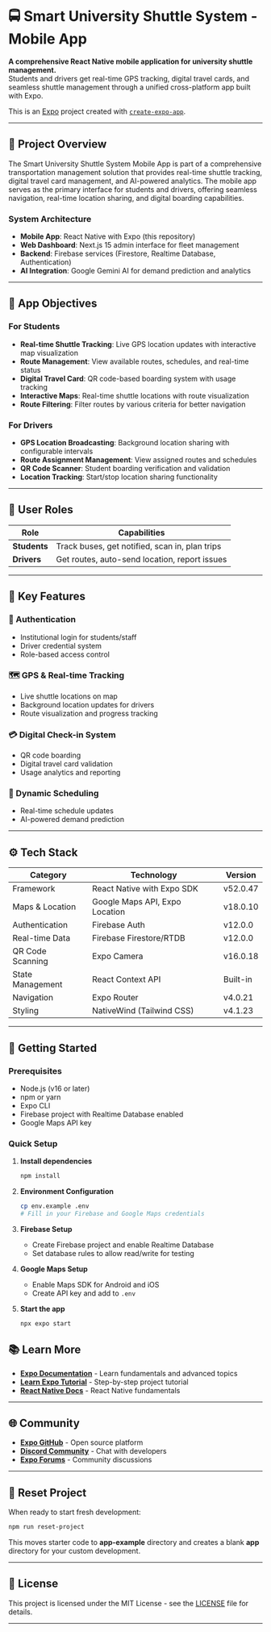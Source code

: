 # 🚍 Smart University Shuttle System - Mobile App

**A comprehensive React Native mobile application for university shuttle management.**  
Students and drivers get real-time GPS tracking, digital travel cards, and seamless shuttle management through a unified cross-platform app built with Expo.

This is an [Expo](https://expo.dev) project created with [`create-expo-app`](https://www.npmjs.com/package/create-expo-app).

---

## 🧭 Project Overview

The Smart University Shuttle System Mobile App is part of a comprehensive transportation management solution that provides real-time shuttle tracking, digital travel card management, and AI-powered analytics. The mobile app serves as the primary interface for students and drivers, offering seamless navigation, real-time location sharing, and digital boarding capabilities.

### System Architecture

- **Mobile App**: React Native with Expo (this repository)
- **Web Dashboard**: Next.js 15 admin interface for fleet management
- **Backend**: Firebase services (Firestore, Realtime Database, Authentication)
- **AI Integration**: Google Gemini AI for demand prediction and analytics

---

## 🎯 App Objectives

### For Students

- **Real-time Shuttle Tracking**: Live GPS location updates with interactive map visualization
- **Route Management**: View available routes, schedules, and real-time status
- **Digital Travel Card**: QR code-based boarding system with usage tracking
- **Interactive Maps**: Real-time shuttle locations with route visualization
- **Route Filtering**: Filter routes by various criteria for better navigation

### For Drivers

- **GPS Location Broadcasting**: Background location sharing with configurable intervals
- **Route Assignment Management**: View assigned routes and schedules
- **QR Code Scanner**: Student boarding verification and validation
- **Location Tracking**: Start/stop location sharing functionality

---

## 👥 User Roles

| Role         | Capabilities                                   |
| ------------ | ---------------------------------------------- |
| **Students** | Track buses, get notified, scan in, plan trips |
| **Drivers**  | Get routes, auto-send location, report issues  |

---

## 📲 Key Features

### 🔐 Authentication

- Institutional login for students/staff
- Driver credential system
- Role-based access control

### 🗺️ GPS & Real-time Tracking

- Live shuttle locations on map
- Background location updates for drivers
- Route visualization and progress tracking

### 💳 Digital Check-in System

- QR code boarding
- Digital travel card validation
- Usage analytics and reporting

### 📅 Dynamic Scheduling

- Real-time schedule updates
- AI-powered demand prediction

---

## ⚙️ Tech Stack

| Category         | Technology                     | Version  |
| ---------------- | ------------------------------ | -------- |
| Framework        | React Native with Expo SDK     | v52.0.47 |
| Maps & Location  | Google Maps API, Expo Location | v18.0.10 |
| Authentication   | Firebase Auth                  | v12.0.0  |
| Real-time Data   | Firebase Firestore/RTDB        | v12.0.0  |
| QR Code Scanning | Expo Camera                    | v16.0.18 |
| State Management | React Context API              | Built-in |
| Navigation       | Expo Router                    | v4.0.21  |
| Styling          | NativeWind (Tailwind CSS)      | v4.1.23  |

---

## 🚀 Getting Started

### Prerequisites

- Node.js (v16 or later)
- npm or yarn
- Expo CLI
- Firebase project with Realtime Database enabled
- Google Maps API key

### Quick Setup

1. **Install dependencies**

   ```bash
   npm install
   ```

2. **Environment Configuration**

   ```bash
   cp env.example .env
   # Fill in your Firebase and Google Maps credentials
   ```

3. **Firebase Setup**
   - Create Firebase project and enable Realtime Database
   - Set database rules to allow read/write for testing

4. **Google Maps Setup**
   - Enable Maps SDK for Android and iOS
   - Create API key and add to `.env`

5. **Start the app**

   ```bash
   npx expo start
   ```

## 📚 Learn More

- **[Expo Documentation](https://docs.expo.dev/)** - Learn fundamentals and advanced topics
- **[Learn Expo Tutorial](https://docs.expo.dev/tutorial/introduction/)** - Step-by-step project tutorial
- **[React Native Docs](https://reactnative.dev/docs/getting-started)** - React Native fundamentals

---

## 🌐 Community

- **[Expo GitHub](https://github.com/expo/expo)** - Open source platform
- **[Discord Community](https://chat.expo.dev)** - Chat with developers
- **[Expo Forums](https://forums.expo.dev/)** - Community discussions

---

## 🔄 Reset Project

When ready to start fresh development:

```bash
npm run reset-project
```

This moves starter code to **app-example** directory and creates a blank **app** directory for your custom development.

---

## 📄 License

This project is licensed under the MIT License - see the [LICENSE](LICENSE) file for details.

---
